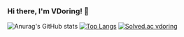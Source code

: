 ### Hi there, I'm VDoring! 👋

![Anurag's GitHub stats](https://github-readme-stats.vercel.app/api?username=VDoring&count_private=true&include_all_commits=true)
[![Top Langs](https://github-readme-stats.vercel.app/api/top-langs/?username=VDoring&layout=compact)](https://github.com/anuraghazra/github-readme-stats)
[![Solved.ac
vdoring](http://mazassumnida.wtf/api/generate_badge?boj={handle})](https://solved.ac/{handle})


<!--
**VDoring/VDoring** is a ✨ _special_ ✨ repository because its `README.md` (this file) appears on your GitHub profile.

Here are some ideas to get you started:

- 🔭 I’m currently working on ...
- 🌱 I’m currently learning ...
- 👯 I’m looking to collaborate on ...
- 🤔 I’m looking for help with ...
- 💬 Ask me about ...
- 📫 How to reach me: ...
- 😄 Pronouns: ...
- ⚡ Fun fact: ...
-->
